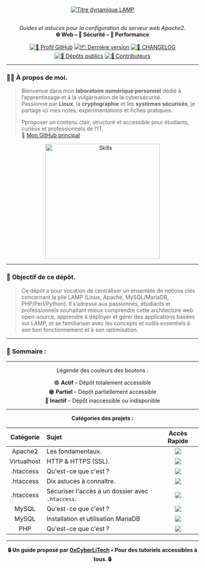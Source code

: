 <div align="center">

  <br></br>
  <a href="https://github.com/0xCyberLiTech">
    <img src="https://readme-typing-svg.herokuapp.com?font=JetBrains+Mono&size=50&duration=6000&pause=1000000000&color=FF0048&center=true&vCenter=true&width=1100&lines=%3ELAMP_" alt="Titre dynamique LAMP" />
  </a>
  <br></br>

  <p align="center">
    <em>Guides et astuces pour la configuration du serveur web Apache2.</em><br>
    <b>🌐 Web – 🔐 Sécurité – 🚀 Performance</b>
  </p>

  [![🔗 Profil GitHub](https://img.shields.io/badge/Profil-GitHub-181717?logo=github&style=flat-square)](https://github.com/0xCyberLiTech)
  [![📦 Dernière version](https://img.shields.io/github/v/release/0xCyberLiTech/Apache2?label=version&style=flat-square&color=blue)](https://github.com/0xCyberLiTech/Apache2/releases/latest)
  [![📄 CHANGELOG](https://img.shields.io/badge/📄%20Changelog-Apache2-blue?style=flat-square)](https://github.com/0xCyberLiTech/Apache2/blob/main/CHANGELOG.md)
  [![📂 Dépôts publics](https://img.shields.io/badge/Dépôts-publics-blue?style=flat-square)](https://github.com/0xCyberLiTech?tab=repositories)
  [![👥 Contributeurs](https://img.shields.io/badge/👥%20Contributeurs-cliquez%20ici-007ec6?style=flat-square)](https://github.com/0xCyberLiTech/Apache2/graphs/contributors)

</div>

---

### 👨‍💻 **À propos de moi.**

> Bienvenue dans mon **laboratoire numérique personnel** dédié à l’apprentissage et à la vulgarisation de la cybersécurité.  
> Passionné par **Linux**, la **cryptographie** et les **systèmes sécurisés**, je partage ici mes notes, expérimentations et fiches pratiques.  
>  
> Pproposer un contenu clair, structuré et accessible pour étudiants, curieux et professionnels de l’IT.  
> 🔗 [Mon GitHub principal](https://github.com/0xCyberLiTech)

<p align="center">
  <a href="https://github.com/0xCyberLiTech" target="_blank" rel="noopener">
    <img src="https://skillicons.dev/icons?i=linux,debian,bash,docker,nginx,git,vim" alt="Skills" alt="Logo techno" width="300">
  </a>
</p>

---

### 🎯 **Objectif de ce dépôt.**

> Ce dépôt a pour vocation de centraliser un ensemble de notions clés concernant la pile LAMP (Linux, Apache, MySQL/MariaDB, PHP/Perl/Python). Il s’adresse aux passionnés, étudiants et professionnels souhaitant
> mieux comprendre cette architecture web open-source, apprendre à déployer et gérer des applications basées sur LAMP, et se familiariser avec les concepts et outils essentiels à son bon fonctionnement et à son
> optimisation.

---

### 🚀 **Sommaire :**

---

<div align="center" style="margin-bottom: 10px;">

Légende des couleurs des boutons :

🟢 **Actif** – Dépôt totalement accessible  
🟠 **Partiel** – Dépôt partiellement accessible  
🔴 **Inactif** – Dépôt inaccessible ou indisponible

</div>

---

<div align="center">

**Catégories des projets :**

| Catégorie | Sujet | Accès Rapide |
|:---:|:---|:---:|
| Apache2 | Les fondamentaux. | [<img src="https://img.shields.io/badge/EXPLORER-brightgreen?style=for-the-badge&logo=github&logoColor=white">](APACHE2-Virtualhosts-fondamentaux.md) |
| Virtualhost | HTTP & HTTPS (SSL). | [<img src="https://img.shields.io/badge/EXPLORER-brightgreen?style=for-the-badge&logo=github&logoColor=white">](APACHE2-Créé-deux-VirtualHosts-HTTP-HTTPS.md) |
| .htaccess | Qu'est-ce que c'est ? | [<img src="https://img.shields.io/badge/EXPLORER-brightgreen?style=for-the-badge&logo=github&logoColor=white">](APACHE2-HTACCESS-C-est-quoi.md) |
| .htaccess | Dix astuces à connaître. | [<img src="https://img.shields.io/badge/EXPLORER-brightgreen?style=for-the-badge&logo=github&logoColor=white">](APACHE2-HTACCESS-dix-astuces-que-tout-le-monde-devrait-connaître.md) |
| .htaccess | Sécuriser l'accès à un dossier avec `.htaccess`. | [<img src="https://img.shields.io/badge/EXPLORER-brightgreen?style=for-the-badge&logo=github&logoColor=white">](APACHE2-HTACCESS-sécuriser-un-dossier.md) |
| MySQL | Qu'est-ce que c'est ? | [<img src="https://img.shields.io/badge/EXPLORER-brightgreen?style=for-the-badge&logo=github&logoColor=white">](https://github.com/0xCyberLiTech/MySQL/blob/main/README.md) |
| MySQL | Installation et utilisation MariaDB | [<img src="https://img.shields.io/badge/EXPLORER-brightgreen?style=for-the-badge&logo=github&logoColor=white">](https://github.com/0xCyberLiTech/MySQL/blob/main/MySQL-Installation-utilisation.md) |
| PHP | Qu'est-ce que c'est ? | [<img src="https://img.shields.io/badge/EXPLORER-red?style=for-the-badge&logo=github&logoColor=white">]() |


</div>

---

<p align="center">
  <b>🔒 Un guide proposé par <a href="https://github.com/0xCyberLiTech">0xCyberLiTech</a> • Pour des tutoriels accessibles à tous. 🔒</b>
</p>
